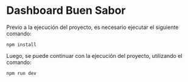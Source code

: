 # Dashboard Buen Sabor

Previo a la ejecución del proyecto, es necesario ejecutar el siguiente comando:

```
npm install
```

Luego, se puede continuar con la ejecución del proyecto, utilizando el comando:

```
npm run dev
```